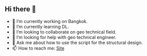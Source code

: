 ## Hi there 👋

<!--
**tsunoppy/Tsunoppy** is a ✨ _special_ ✨ repository because its `README.md` (this file) appears on your GitHub profile.

Here are some ideas to get you started:
-->

- 🔭 I’m currently working on Bangkok.
- 🌱 I’m currently learning DL.
- 👯 I’m looking to collaborate on geo technical field.
- 🤔 I’m looking for help with geo technical engineer.
- 💬 Ask me about how to use the script for the structural design.
- 📫 How to reach me: [Site](https://tsunoppy.github.io/simpGet/)

